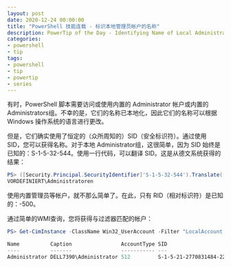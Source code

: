 ```yaml
---
layout: post
date: 2020-12-24 00:00:00
title: "PowerShell 技能连载 - 标识本地管理员帐户的名称"
description: PowerTip of the Day - Identifying Name of Local Administrator Account
categories:
- powershell
- tip
tags:
- powershell
- tip
- powertip
- series
---
```

有时，PowerShell 脚本需要访问或使用内置的 Administrator 帐户或内置的 Administrators组。不幸的是，它们的名称已本地化，因此它们的名称可以根据 Windows 操作系统的语言进行更改。

但是，它们确实使用了恒定的（众所周知的）SID（安全标识符）。通过使用 SID，您可以获得名称。对于本地 Administrator组，这很简单，因为 SID 始终是已知的：S-1-5-32-544。使用一行代码，可以翻译 SID。这是从德文系统获得的结果：

```powershell
PS> ([Security.Principal.SecurityIdentifier]'S-1-5-32-544').Translate([System.Security.Principal.NTAccount]).Value
VORDEFINIERT\Administratoren
```

使用内置管理员等帐户，就不那么简单了。在此，只有 RID（相对标识符）是已知的：-500。

通过简单的WMI查询，您将获得与过滤器匹配的帐户：

```powershell
PS> Get-CimInstance -ClassName Win32_UserAccount -Filter "LocalAccount = TRUE and SID like 'S-1-5-%-500'"

Name          Caption                AccountType SID                                           Domain
----          -------                ----------- ---                                           ------
Administrator DELL7390\Administrator 512         S-1-5-21-2770831484-2260150476-2133527644-500 DELL7390
```

<!--本文国际来源：[Identifying Name of Local Administrator Account](https://community.idera.com/database-tools/powershell/powertips/b/tips/posts/identifying-name-of-local-administrator-account)-->


